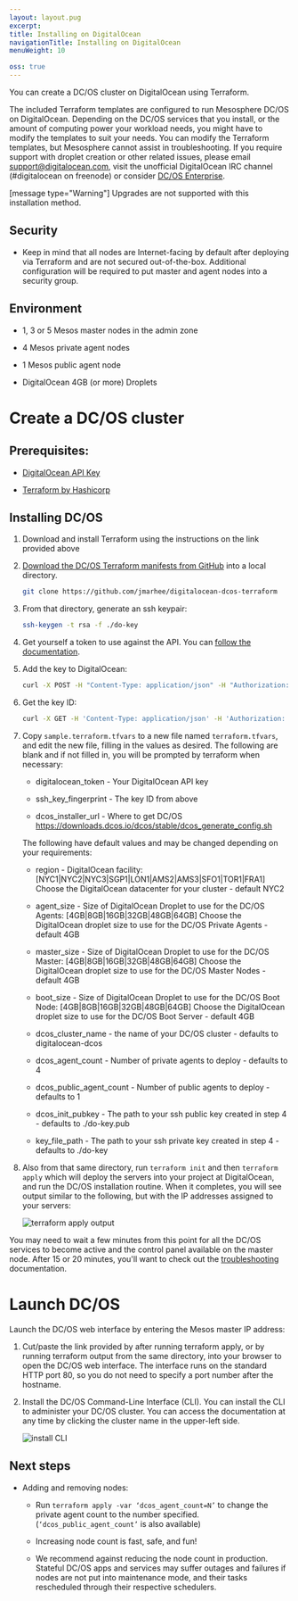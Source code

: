 ```yaml
---
layout: layout.pug
excerpt:
title: Installing on DigitalOcean
navigationTitle: Installing on DigitalOcean
menuWeight: 10

oss: true
---
```


You can create a DC/OS cluster on DigitalOcean using Terraform.

The included Terraform templates are configured to run Mesosphere DC/OS on DigitalOcean. Depending on the DC/OS services that you install, or the amount of computing power your workload needs, you might have to modify the templates to suit your needs. You can modify the Terraform templates, but Mesosphere cannot assist in troubleshooting. If you require support with droplet creation or other related issues, please email support@digitalocean.com, visit the unofficial DigitalOcean IRC channel (#digitalocean on freenode) or consider [DC/OS Enterprise](https://mesosphere.com/).

[message type="Warning"] Upgrades are not supported with this installation method.

## Security

- Keep in mind that all nodes are Internet-facing by default after deploying via Terraform and are not secured out-of-the-box. Additional configuration will be required to put master and agent nodes into a security group.

## Environment

- 1, 3 or 5 Mesos master nodes in the admin zone

- 4 Mesos private agent nodes

- 1 Mesos public agent node

- DigitalOcean 4GB (or more) Droplets

# Create a DC/OS cluster

## Prerequisites:

- [DigitalOcean API Key](https://www.digitalocean.com/help/api/)

- [Terraform by Hashicorp](https://www.terraform.io/intro/getting-started/install.html)

## Installing DC/OS

1.  Download and install Terraform using the instructions on the link provided above

2.  [Download the DC/OS Terraform manifests from GitHub](https://github.com/jmarhee/digitalocean-dcos-terraform) into a local  directory.

    ```bash
    git clone https://github.com/jmarhee/digitalocean-dcos-terraform
    ```

3.  From that directory, generate an ssh keypair:

    ```bash
    ssh-keygen -t rsa -f ./do-key
    ```

4.  Get yourself a token to use against the API. You can [follow the documentation](https://www.digitalocean.com/community/tutorials/how-to-use-the-digitalocean-api-v2).

5.  Add the key to DigitalOcean:

    ```bash
    curl -X POST -H "Content-Type: application/json" -H "Authorization: Bearer $TOKEN" -d '{"name":"dcos-key","public_key":"<public-key>"}' "https://api.digitalocean.com/v2/account/keys"
    ```

6. Get the key ID:

    ```bash
    curl -X GET -H 'Content-Type: application/json' -H 'Authorization: Bearer $TOKEN' "https://api.digitalocean.com/v2/account/keys"
    ```

7.  Copy `sample.terraform.tfvars` to a new file named `terraform.tfvars`, and edit the new file, filling in the values as desired. The following are blank and if not filled in, you will be prompted by terraform when necessary:

    - digitalocean_token - Your DigitalOcean API key

    - ssh_key_fingerprint - The key ID from above

    - dcos_installer_url - Where to get DC/OS
      https://downloads.dcos.io/dcos/stable/dcos_generate_config.sh

    The following have default values and may be changed depending on your requirements:

    - region - DigitalOcean facility: [NYC1|NYC2|NYC3|SGP1|LON1|AMS2|AMS3|SFO1|TOR1|FRA1]
      Choose the DigitalOcean datacenter for your cluster - default NYC2

    - agent_size - Size of DigitalOcean Droplet to use for the DC/OS Agents: [4GB|8GB|16GB|32GB|48GB|64GB]
      Choose the DigitalOcean droplet size to use for the DC/OS Private Agents - default 4GB

    - master_size - Size of DigitalOcean Droplet to use for the DC/OS Master: [4GB|8GB|16GB|32GB|48GB|64GB]
      Choose the DigitalOcean droplet size to use for the DC/OS Master Nodes - default 4GB

    - boot_size - Size of DigitalOcean Droplet to use for the DC/OS Boot Node: [4GB|8GB|16GB|32GB|48GB|64GB]
      Choose the DigitalOcean droplet size to use for the DC/OS Boot Server - default 4GB

    - dcos_cluster_name - the name of your DC/OS cluster - defaults to digitalocean-dcos

    - dcos_agent_count - Number of private agents to deploy - defaults to  4

    - dcos_public_agent_count - Number of public agents to deploy - defaults to 1

    - dcos_init_pubkey - The path to your ssh public key created in step 4 - defaults to ./do-key.pub

    - key_file_path - The path to your ssh private key created in step 4 - defaults to ./do-key

8.  Also from that same directory, run `terraform init` and then `terraform apply` which will deploy the servers into your project at DigitalOcean, and run the DC/OS installation routine. When it completes, you will see output similar to the following, but with the IP addresses assigned to your servers:

    ![terraform apply output](/1.11/img/digitalocean_terraform_output.png)

You may need to wait a few minutes from this point for all the DC/OS services to become active and the control panel available on the master node. After 15 or 20 minutes, you'll want to check out the [troubleshooting](/1.11/installing-upgrading/troubleshooting) documentation.

# Launch DC/OS
Launch the DC/OS web interface by entering the Mesos master IP address:

1.  Cut/paste the link provided by after running terraform apply, or by running terraform output from the same directory, into your browser to open the DC/OS web interface. The interface runs on the standard HTTP port 80, so you do not need to specify a port number after the hostname.

2.  Install the DC/OS Command-Line Interface (CLI). You can install the CLI to administer your DC/OS cluster. You can access the documentation at any time by clicking the cluster name in the upper-left side.

    ![install CLI](/1.11/img/install-cli-terminal.png)

## Next steps

- Adding and removing nodes:

  - Run `terraform apply -var ‘dcos_agent_count=N’` to change the private agent count to the number specified. (`‘dcos_public_agent_count’` is also available)

  - Increasing node count is fast, safe, and fun!

  - We recommend against reducing the node count in production. Stateful DC/OS apps and services may suffer outages and failures if nodes are not put into maintenance mode, and their tasks rescheduled through their respective schedulers.
